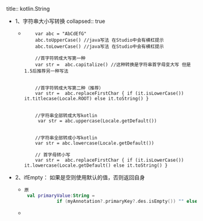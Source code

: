 title:: kotlin.String

- 1、字符串大小写转换
  collapsed:: true
	- ```
	      var abc = "AbCdEfG"
	      abc.toUpperCase() //java写法 在Studio中会有横杠提示
	      abc.toLowerCase() //java写法 在Studio中会有横杠提示
	   
	      //首字符转成大写第一种
	      var str =  abc.capitalize() //这种转换是字符串首字母变大写 但是1.5后推荐另一种写法
	      
	      
	      //首字符转成大写第二种（推荐）
	      var str =  abc.replaceFirstChar { if (it.isLowerCase()) it.titlecase(Locale.ROOT) else it.toString() }
	   
	   
	      //字符串全部转成大写kotlin
	       var str = abc.uppercase(Locale.getDefault())
	      
	      
	      //字符串全部转成小写kotlin
	      var str = abc.lowercase(Locale.getDefault())
	      
	      // 首字母转小写
	      var str =  abc.replaceFirstChar { if (it.isLowerCase()) it.lowercase(Locale.getDefault() else it.toString() }
	  ```
- 2、ifEmpty：  如果是空则使用默认的值，否则返回自身
	- ```kotlin
	  原
	   val primaryValue:String =
	              if (myAnnotation?.primaryKey?.des.isEmpty()) "" else myAnnotation?.primaryKey?.des.toString()
	  ```
	-